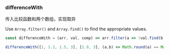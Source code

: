 ### differenceWith

传入比较函数和两个数组，实现取异

Use `Array.filter()` and `Array.find()` to find the appropriate values.

```js
const differenceWith = (arr, val, comp) => arr.filter(a => !val.find(b => comp(a, b)));
```

```js
differenceWith([1, 1.2, 1.5, 3], [1.9, 3], (a,b) => Math.round(a) == Math.round(b)) // [1, 1.2]
```
